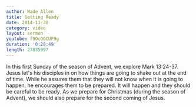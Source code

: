 ```yaml
---
author: Wade Allen
title: Getting Ready
date: 2014-11-30
category: video
layout: sermon
youtube: f9OcQGCUF9g
duration: '0:28:49'
length: 27835997
---
```


In this first Sunday of the season of Advent, we explore Mark 13:24-37. Jesus let's his disciples in on how things are going to shake out at the end of time. While he assures them that they will not know when it is going to happen, he encourages them to be prepared. It will happen and they should be careful to be ready. As we prepare for Christmas (during the season of Advent), we should also prepare for the second coming of Jesus.
